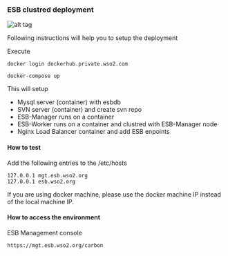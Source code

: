 ### ESB clustred deployment ###

![alt tag](https://docs.wso2.com/download/attachments/47525837/ClusterESB.png)

Following instructions will help you to setup the deployment

 Execute 
 
 ``` docker login dockerhub.private.wso2.com ```
 
 ```docker-compose up```

This will setup 

* Mysql server (container) with esbdb
* SVN server (container) and create svn repo
* ESB-Manager runs on a container
* ESB-Worker runs on a container and clustred with ESB-Manager node
* Nginx Load Balancer container and add ESB enpoints

#### How to test

Add the following entries to the /etc/hosts
```
127.0.0.1 mgt.esb.wso2.org
127.0.0.1 esb.wso2.org
```
If you are using docker machine, please use the docker machine IP instead of the local machine IP.

#### How to access the environment

ESB Management console

```
https://mgt.esb.wso2.org/carbon
```

